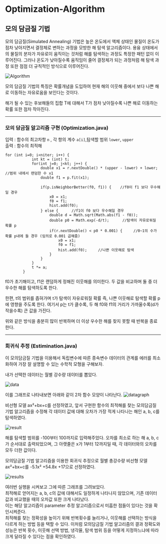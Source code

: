 # Optimization-Algorithm

## 모의 담금질 기법
모의 담금질(Simulated Annealing) 기법은 높은 온도에서 액체 상태인 물질이 온도가 점차 낮아지면서 결정체로 변하는 과정을 모방한 해 탐색 알고리즘이다. 용융 상태에서의 물질의 분자가 자유로이 움직이는 것처럼 해를 탐색하는 과정도 특정한 패턴 없이 이루어진다. 그러나 온도가 낮아질수록 움직임이 줄어 결정체가 되는 과정처럼 해 탐색 과정 또한 점점 더 규칙적인 방식으로 이루어진다.  

![Algorithm](https://user-images.githubusercontent.com/80511210/121558366-98854f80-ca50-11eb-93e2-03f9b839430c.jpg)

모의 담금질 기법의 특징은 확률개념을 도입하여 현재 해의 이웃해 중에서 보다 나쁜 해로 이동하는 자유로움을 보인다는 것이다.

해가 될 수 있는 후보해들의 집합 T에 대해서 T가 점차 낮아질수록 나쁜 해로 이동하는 확률 또한 점차 작아진다.

---
### 모의 담금질 알고리즘 구현 (Optimization.java)
입력 : 함수의 최고차항 ```n``` , 각 항의 계수 ```a[i]```,탐색할 범위 ```lower```, ```upper```                      
출력 : 함수의 최적해
```
for (int i=0; i<niter; i++) {
            int kt = (int) t;
            for(int j=0; j<kt; j++) {
                double x1 = r.nextDouble() * (upper - lower) + lower;    //범위 내에서 랜덤한 수 x1
                double f1 = p.fit(x1);

                if(p.isNeighborBetter(f0, f1)) {    //f0이 f1 보다 우수해일 경우
                    x0 = x1;
                    f0 = f1;
                    hist.add(f0);
                } else {      //f1이 f0 보다 우수해일 경우
                    double d = Math.sqrt(Math.abs(f1 - f0));
                    double p0 = Math.exp(-d/t);      //탐색이 자유로워질 확률 p
                    if(r.nextDouble() < p0 * 0.001) {     //0~1의 수가 확률 p내에 들 경우 (임의로 0.001 곱해줌)
                        x0 = x1;
                        f0 = f1;
                        hist.add(f0);     //나쁜 이웃해로 탐색
                    }
                }
            }
            t *= a;
        }
```
f0가 초기해이고, f1은 랜덤하게 정해진 이웃해를 의미한다.
두 값을 비교하며 둘 중 더 우수한 해를 탐색하도록 한다.

한편, t의 범위를 좁혀가며 t가 탐색이 자유로워질 확률 즉, 나쁜 이웃해로 탐색할 확률 p에 영향을 주도록 한다.
여기서 p는 t가 클수록, 두 해 f0와 f1의 거리가 가까울수록(d가 작을수록) 큰 값을 가진다.

위와 같은 방식을 충분히 많이 반복하며 더 이상 우수한 해를 찾지 못할 때 반복을 종료한다.


---
### 회귀식 추정 (Estimination.java)
이 모의담금질 기법을 이용해서 독립변수에 따른 종속변수 데이터의 관계를 에러를 최소화하여 가장 잘 설명할 수 있는 수학적 모형을 구해보자.

내가 선택한 데이터는 월별 강수량 데이터를 뽑았다. 

![data](https://github.com/akizakic/akizakic.github.io/blob/main/KakaoTalk_20220617_161307889.png?raw=true)

이를 그래프로 나타내보면 아래와 같이 2차 함수 모양이 나타난다.
![datagraph](https://github.com/akizakic/akizakic.github.io/blob/main/KakaoTalk_20220617_160310124.png?raw=true)

        
비선형 모델 ax²+bx+c를 선정하였고, 앞서 구현한 함수의 최적해를 찾는 모의담금질 기법 알고리즘을 수정해 각 데이터 값에 대해 오차가 가장 적게 나타나는 해인 a, b, c를 탐색하였다.

![result](https://github.com/akizakic/akizakic.github.io/blob/main/KakaoTalk_20220617_163004262.png?raw=true)

해를 탐색할 범위를 -100부터 100까지로 입력해주었다.
오차를 최소로 하는 해 a, b, c가 순서대로 출력되었으며, 그 아랫줄은 x가 1부터 12까지일 때, 각 데이터와의 오차를 모두 더한 값이다.

모의담금질 기법 알고리즘을 이용한 회귀식 추정으로 월별 총강수량 비선형 모델 ax²+bx+c를 -5.1x² +54.8x +17으로 선정하였다.

![results](https://github.com/akizakic/akizakic.github.io/blob/main/KakaoTalk_20220617_170814574.png?raw=true)

여러번 실행을 시켜보고 그에 따른 그래프를 그려보았다.                  
최적해로 얻어지는 a, b, c의 값에 대해서도 일정하게 나타나지 않았으며, 기존 데이터 값과 비교했을 때의 오차값 또한 크게 나타났다.                                
이는 해당 알고리즘이 parameter 추정 알고리즘으로서 미흡한 점들이 있다는 것을 확인시켜준다.                             
최적해를 찾는 정확성을 높이기 위해 반복횟수를 늘리거나, 이웃해를 선택하는 방식을 다르게 하는 방법 등을 택할 수 있다. 이처럼 모의담금질 기법 알고리즘의 결과 정확도와 성능은 반복 횟수, 이웃해 선택 방법, 냉각율, 탐색 범위 등을 어떻게 지정하느냐에 따라 크게 달라질 수 있다는 점을 확인하였다.
